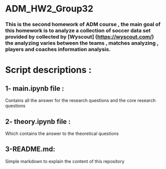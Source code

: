 # ADM_HW2_Group32

### This is the second homework of ADM course , the main goal of this homework is to analyze a collection of soccer data set provided by collected by [Wyscout] (https://wyscout.com/)  the analyzing varies between the teams , matches analyzing , players and coaches information analysis.
# Script descriptions :
## 1- main.ipynb file :
Contains all the answer for the research questions and the core research questions 
## 2- theory.ipynb file :
Which contains the answer to the theoretical questions 
## 3-README.md:
Simple markdown  to explain the content of this repository 

